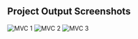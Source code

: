 ## Project Output Screenshots

![MVC 1](screenshots/mvc1.png)
![MVC 2](screenshots/mvc2.png)
![MVC 3](screenshots/mvc3.png)

